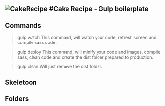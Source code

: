 ![CakeRecipe](https://rawgit.com/giioohbernini/cakerecipe/2a064b3e749a1ecc39dac5d38775476038a937ab/src/assets/images/cakerecipe.svg)
#Cake Recipe - Gulp boilerplate  
---

## Commands

> gulp watch
This command, will watch your code, refresh screen and compile sass code.

> gulp deploy
This command, will minify your code and images, compile sass, clean code and create the dist folder prepared to production.

> gulp clean
Will just remove the dist folder.

## Skeletoon
  

## Folders



